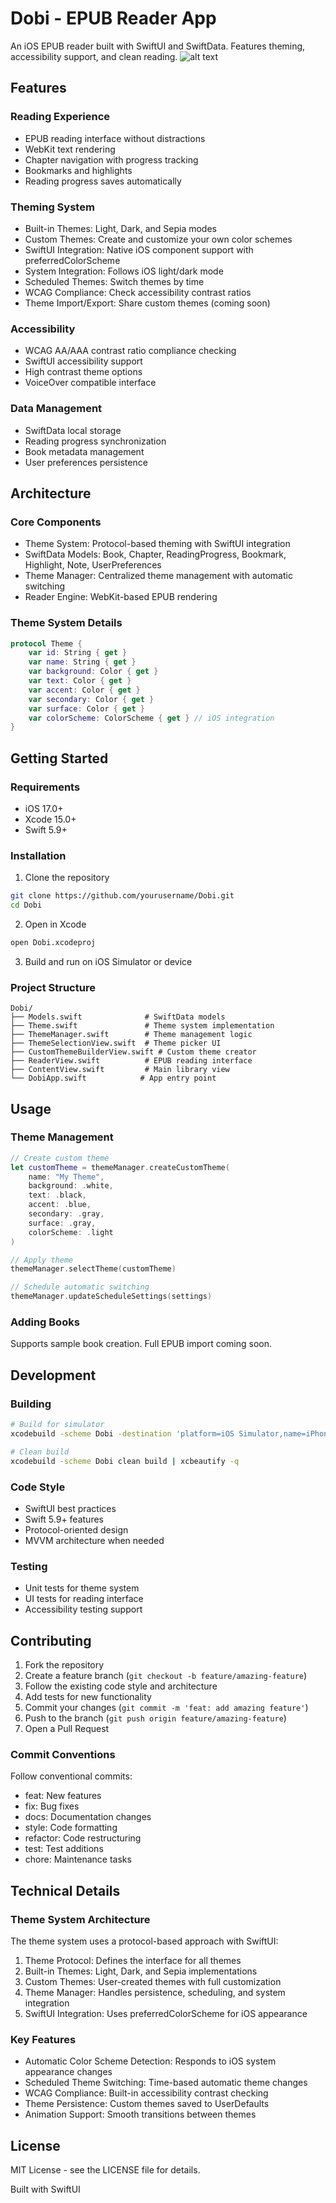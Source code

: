 # Dobi - EPUB Reader App

An iOS EPUB reader built with SwiftUI and SwiftData. Features theming, accessibility support, and clean reading.
![alt text](image-1.png)
## Features

### Reading Experience
- EPUB reading interface without distractions
- WebKit text rendering
- Chapter navigation with progress tracking  
- Bookmarks and highlights
- Reading progress saves automatically

### Theming System
- Built-in Themes: Light, Dark, and Sepia modes
- Custom Themes: Create and customize your own color schemes
- SwiftUI Integration: Native iOS component support with preferredColorScheme
- System Integration: Follows iOS light/dark mode
- Scheduled Themes: Switch themes by time
- WCAG Compliance: Check accessibility contrast ratios
- Theme Import/Export: Share custom themes (coming soon)

### Accessibility
- WCAG AA/AAA contrast ratio compliance checking
- SwiftUI accessibility support
- High contrast theme options
- VoiceOver compatible interface

### Data Management
- SwiftData local storage
- Reading progress synchronization
- Book metadata management
- User preferences persistence

## Architecture

### Core Components
- Theme System: Protocol-based theming with SwiftUI integration
- SwiftData Models: Book, Chapter, ReadingProgress, Bookmark, Highlight, Note, UserPreferences
- Theme Manager: Centralized theme management with automatic switching
- Reader Engine: WebKit-based EPUB rendering

### Theme System Details
```swift
protocol Theme {
    var id: String { get }
    var name: String { get }
    var background: Color { get }
    var text: Color { get }
    var accent: Color { get }
    var secondary: Color { get }
    var surface: Color { get }
    var colorScheme: ColorScheme { get } // iOS integration
}
```

## Getting Started

### Requirements
- iOS 17.0+
- Xcode 15.0+
- Swift 5.9+

### Installation
1. Clone the repository
```bash
git clone https://github.com/yourusername/Dobi.git
cd Dobi
```

2. Open in Xcode
```bash
open Dobi.xcodeproj
```

3. Build and run on iOS Simulator or device

### Project Structure
```
Dobi/
├── Models.swift              # SwiftData models
├── Theme.swift               # Theme system implementation
├── ThemeManager.swift        # Theme management logic
├── ThemeSelectionView.swift  # Theme picker UI
├── CustomThemeBuilderView.swift # Custom theme creator
├── ReaderView.swift          # EPUB reading interface
├── ContentView.swift         # Main library view
└── DobiApp.swift            # App entry point
```

## Usage

### Theme Management
```swift
// Create custom theme
let customTheme = themeManager.createCustomTheme(
    name: "My Theme",
    background: .white,
    text: .black,
    accent: .blue,
    secondary: .gray,
    surface: .gray,
    colorScheme: .light
)

// Apply theme
themeManager.selectTheme(customTheme)

// Schedule automatic switching
themeManager.updateScheduleSettings(settings)
```

### Adding Books
Supports sample book creation. Full EPUB import coming soon.

## Development

### Building
```bash
# Build for simulator
xcodebuild -scheme Dobi -destination 'platform=iOS Simulator,name=iPhone 16' build | xcbeautify -q

# Clean build
xcodebuild -scheme Dobi clean build | xcbeautify -q
```

### Code Style
- SwiftUI best practices
- Swift 5.9+ features
- Protocol-oriented design
- MVVM architecture when needed

### Testing
- Unit tests for theme system
- UI tests for reading interface
- Accessibility testing support

## Contributing

1. Fork the repository
2. Create a feature branch (`git checkout -b feature/amazing-feature`)
3. Follow the existing code style and architecture
4. Add tests for new functionality
5. Commit your changes (`git commit -m 'feat: add amazing feature'`)
6. Push to the branch (`git push origin feature/amazing-feature`)
7. Open a Pull Request

### Commit Conventions
Follow conventional commits:
- feat: New features
- fix: Bug fixes
- docs: Documentation changes
- style: Code formatting
- refactor: Code restructuring
- test: Test additions
- chore: Maintenance tasks

## Technical Details

### Theme System Architecture
The theme system uses a protocol-based approach with SwiftUI:

1. Theme Protocol: Defines the interface for all themes
2. Built-in Themes: Light, Dark, and Sepia implementations
3. Custom Themes: User-created themes with full customization
4. Theme Manager: Handles persistence, scheduling, and system integration
5. SwiftUI Integration: Uses preferredColorScheme for iOS appearance

### Key Features
- Automatic Color Scheme Detection: Responds to iOS system appearance changes
- Scheduled Theme Switching: Time-based automatic theme changes
- WCAG Compliance: Built-in accessibility contrast checking
- Theme Persistence: Custom themes saved to UserDefaults
- Animation Support: Smooth transitions between themes

## License

MIT License - see the LICENSE file for details.

Built with SwiftUI